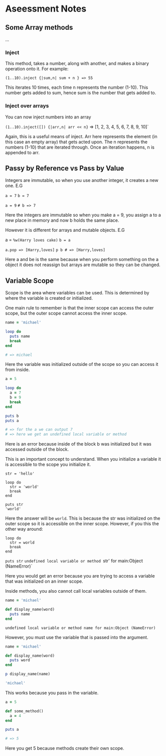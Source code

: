 # Aseessment Notes

## Some Array methods

...

### Inject

This method, takes a number, along with another, and makes a binary operation onto it. For example:

`(1..10).inject {|sum,n| sum + n } => 55`

This iterates 10 times, each time n represents the number (1-10).  This number gets added to sum, hence sum is the number that gets added to.

### Inject over arrays

You can now inject numbers into an array

`(1..10).inject([]) {|arr,n| arr << n}` =>  [1, 2, 3, 4, 5, 6, 7, 8, 9, 10]`

Again, this is a useful means of inject. Arr here represents the element (in this case an empty array) that gets acted upon. The n represents the numbers (1-10) that are iterated through. Once an iteration happens, n is appended to arr.

## Passy by Reference vs Pass by Value

Integers are immutable, so when you use another integer, it creates a new one. E.G

`a = 7`
`b = 7`

`a = 9`
`# b => 7`

Here the integers are immutable so when you make a = 9, you assign a to a new place in memory and now b holds the same place.

However it is different for arrays and mutable objects. E.G

a = `%w(Harry loves cake)`
`b = a`

`a.pop => [Harry,loves]`
`p b # => [Harry,loves]`

Here a and be is the same because when you perform something on the a object it does not reassign but arrays are mutable so they can be changed. 


## Variable Scope

Scope is the area where variables can be used. This is determined by where the variable is created or initialized.

One main rule to remember is that the inner scope can access the outer scope, but the outer scope cannot access the inner scope.

```ruby
name = 'michael'

loop do
  puts name
  break
end

# => michael

```

Here the variable was initialized outside of the scope so you can access it from inside.

```ruby
a = 5

loop do
  a = 7
  b = 9
  break
end

puts b
puts a

# => for the a we can output 7
# => here we get an undefined local variable or method

```

Here is an error because inside of the block b was initialized but it was accessed outside of the block.



This is an important concept to understand. When you initialize a variable it is accessible to the scope you initialize it.

`str = 'hello'`

    loop do
      str = 'world'
      break
    end

    puts str
    'world'

Here the answer will be `world`. This is because the str was initialized on the outer scope so it is accessible on the inner scope. However, if you this the other way around:

    loop do
      str = world
      break
    end

`puts str`
`undefined local variable or method `str' for main:Object (NameError)`

Here you would get an error because you are trying to access a variable that was initialized on an inner scope.

Inside methods, you also cannot call local variables outside of them.

```ruby
name = 'michael'

def display_name(word)
  puts name
end
```

    undefined local variable or method name for main:Object (NameError)

However, you must use the variable that is passed into the argument.


```ruby
name = 'michael'

def display_name(word)
  puts word
end

p display_name(name)

'michael'
```


This works because you pass in the variable.

```ruby
a = 5

def some_method()
  a = 4
end

puts a

# => 5

```

Here you get 5 because methods create their own scope.










